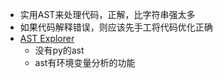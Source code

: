 - 实用AST来处理代码，正解，比字符串强太多
- 如果代码解释错误，则应该先手工将代码优化正确
- [AST Explorer](https://astexplorer.net/)
  - 没有py的ast
  - ast有环境变量分析的功能
